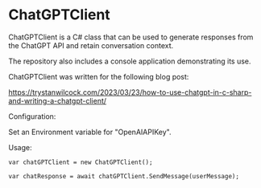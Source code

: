# ChatGPTClient

ChatGPTClient is a C# class that can be used to generate responses from the ChatGPT API and retain conversation context.

The repository also includes a console application demonstrating its use.

ChatGPTClient was written for the following blog post:

https://trystanwilcock.com/2023/03/23/how-to-use-chatgpt-in-c-sharp-and-writing-a-chatgpt-client/

Configuration:

Set an Environment variable for "OpenAIAPIKey".

Usage:

```var chatGPTClient = new ChatGPTClient();```

```var chatResponse = await chatGPTClient.SendMessage(userMessage);```
